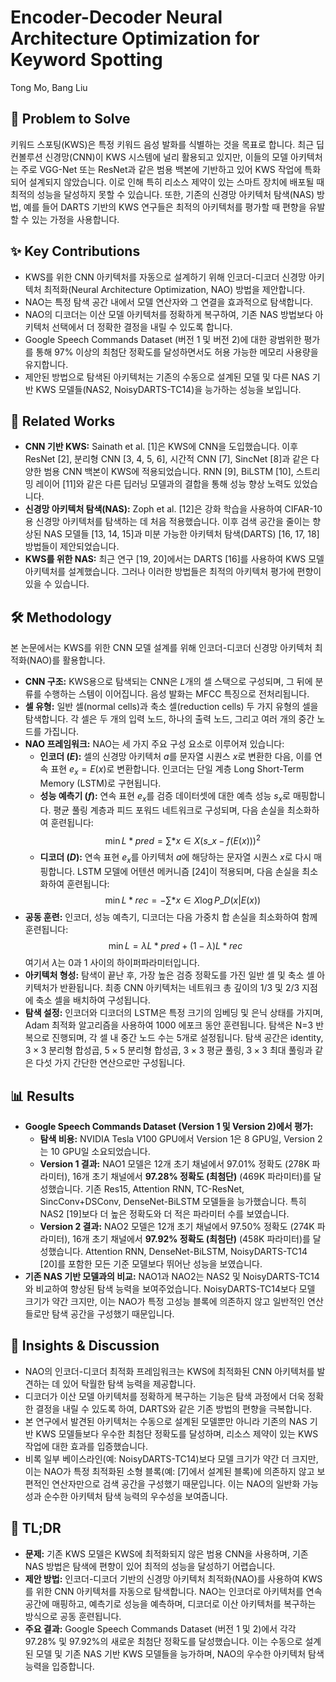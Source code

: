 # Encoder-Decoder Neural Architecture Optimization for Keyword Spotting

Tong Mo, Bang Liu

## 🧩 Problem to Solve

키워드 스포팅(KWS)은 특정 키워드 음성 발화를 식별하는 것을 목표로 합니다. 최근 딥 컨볼루션 신경망(CNN)이 KWS 시스템에 널리 활용되고 있지만, 이들의 모델 아키텍처는 주로 VGG-Net 또는 ResNet과 같은 범용 백본에 기반하고 있어 KWS 작업에 특화되어 설계되지 않았습니다. 이로 인해 특히 리소스 제약이 있는 스마트 장치에 배포될 때 최적의 성능을 달성하지 못할 수 있습니다. 또한, 기존의 신경망 아키텍처 탐색(NAS) 방법, 예를 들어 DARTS 기반의 KWS 연구들은 최적의 아키텍처를 평가할 때 편향을 유발할 수 있는 가정을 사용합니다.

## ✨ Key Contributions

- KWS를 위한 CNN 아키텍처를 자동으로 설계하기 위해 인코더-디코더 신경망 아키텍처 최적화(Neural Architecture Optimization, NAO) 방법을 제안합니다.
- NAO는 특정 탐색 공간 내에서 모델 연산자와 그 연결을 효과적으로 탐색합니다.
- NAO의 디코더는 이산 모델 아키텍처를 정확하게 복구하여, 기존 NAS 방법보다 아키텍처 선택에서 더 정확한 결정을 내릴 수 있도록 합니다.
- Google Speech Commands Dataset (버전 1 및 버전 2)에 대한 광범위한 평가를 통해 97% 이상의 최첨단 정확도를 달성하면서도 허용 가능한 메모리 사용량을 유지합니다.
- 제안된 방법으로 탐색된 아키텍처는 기존의 수동으로 설계된 모델 및 다른 NAS 기반 KWS 모델들(NAS2, NoisyDARTS-TC14)을 능가하는 성능을 보입니다.

## 📎 Related Works

- **CNN 기반 KWS:** Sainath et al. [1]은 KWS에 CNN을 도입했습니다. 이후 ResNet [2], 분리형 CNN [3, 4, 5, 6], 시간적 CNN [7], SincNet [8]과 같은 다양한 범용 CNN 백본이 KWS에 적용되었습니다. RNN [9], BiLSTM [10], 스트리밍 레이어 [11]와 같은 다른 딥러닝 모델과의 결합을 통해 성능 향상 노력도 있었습니다.
- **신경망 아키텍처 탐색(NAS):** Zoph et al. [12]은 강화 학습을 사용하여 CIFAR-10용 신경망 아키텍처를 탐색하는 데 처음 적용했습니다. 이후 검색 공간을 줄이는 향상된 NAS 모델들 [13, 14, 15]과 미분 가능한 아키텍처 탐색(DARTS) [16, 17, 18] 방법들이 제안되었습니다.
- **KWS를 위한 NAS:** 최근 연구 [19, 20]에서는 DARTS [16]를 사용하여 KWS 모델 아키텍처를 설계했습니다. 그러나 이러한 방법들은 최적의 아키텍처 평가에 편향이 있을 수 있습니다.

## 🛠️ Methodology

본 논문에서는 KWS를 위한 CNN 모델 설계를 위해 인코더-디코더 신경망 아키텍처 최적화(NAO)를 활용합니다.

- **CNN 구조:** KWS용으로 탐색되는 CNN은 $L$개의 셀 스택으로 구성되며, 그 뒤에 분류를 수행하는 스템이 이어집니다. 음성 발화는 MFCC 특징으로 전처리됩니다.
- **셀 유형:** 일반 셀(normal cells)과 축소 셀(reduction cells) 두 가지 유형의 셀을 탐색합니다. 각 셀은 두 개의 입력 노드, 하나의 출력 노드, 그리고 여러 개의 중간 노드를 가집니다.
- **NAO 프레임워크:** NAO는 세 가지 주요 구성 요소로 이루어져 있습니다:
  - **인코더 ($E$):** 셀의 신경망 아키텍처 $a$를 문자열 시퀀스 $x$로 변환한 다음, 이를 연속 표현 $e_{x} = E(x)$로 변환합니다. 인코더는 단일 계층 Long Short-Term Memory (LSTM)로 구현됩니다.
  - **성능 예측기 ($f$):** 연속 표현 $e_{x}$를 검증 데이터셋에 대한 예측 성능 $s_{x}$로 매핑합니다. 평균 풀링 계층과 피드 포워드 네트워크로 구성되며, 다음 손실을 최소화하여 훈련됩니다:
    $$ \min L*{pred} = \sum*{x \in X} (s\_{x} - f(E(x)))^{2} $$
  - **디코더 ($D$):** 연속 표현 $e_{x}$를 아키텍처 $a$에 해당하는 문자열 시퀀스 $x$로 다시 매핑합니다. LSTM 모델에 어텐션 메커니즘 [24]이 적용되며, 다음 손실을 최소화하여 훈련됩니다:
    $$ \min L*{rec} = - \sum*{x \in X} \log P\_{D}(x|E(x)) $$
- **공동 훈련:** 인코더, 성능 예측기, 디코더는 다음 가중치 합 손실을 최소화하여 함께 훈련됩니다:
  $$ \min L = \lambda L*{pred} + (1-\lambda)L*{rec} $$
    여기서 $\lambda$는 0과 1 사이의 하이퍼파라미터입니다.
- **아키텍처 형성:** 탐색이 끝난 후, 가장 높은 검증 정확도를 가진 일반 셀 및 축소 셀 아키텍처가 반환됩니다. 최종 CNN 아키텍처는 네트워크 총 깊이의 1/3 및 2/3 지점에 축소 셀을 배치하여 구성됩니다.
- **탐색 설정:** 인코더와 디코더의 LSTM은 특정 크기의 임베딩 및 은닉 상태를 가지며, Adam 최적화 알고리즘을 사용하여 1000 에포크 동안 훈련됩니다. 탐색은 N=3 반복으로 진행되며, 각 셀 내 중간 노드 수는 5개로 설정됩니다. 탐색 공간은 identity, $3 \times 3$ 분리형 합성곱, $5 \times 5$ 분리형 합성곱, $3 \times 3$ 평균 풀링, $3 \times 3$ 최대 풀링과 같은 다섯 가지 간단한 연산으로만 구성됩니다.

## 📊 Results

- **Google Speech Commands Dataset (Version 1 및 Version 2)에서 평가:**
  - **탐색 비용:** NVIDIA Tesla V100 GPU에서 Version 1은 8 GPU일, Version 2는 10 GPU일 소요되었습니다.
  - **Version 1 결과:** NAO1 모델은 12개 초기 채널에서 97.01% 정확도 (278K 파라미터), 16개 초기 채널에서 **97.28% 정확도 (최첨단)** (469K 파라미터)를 달성했습니다. 기존 Res15, Attention RNN, TC-ResNet, SincConv+DSConv, DenseNet-BiLSTM 모델들을 능가했습니다. 특히 NAS2 [19]보다 더 높은 정확도와 더 적은 파라미터 수를 보였습니다.
  - **Version 2 결과:** NAO2 모델은 12개 초기 채널에서 97.50% 정확도 (274K 파라미터), 16개 초기 채널에서 **97.92% 정확도 (최첨단)** (458K 파라미터)를 달성했습니다. Attention RNN, DenseNet-BiLSTM, NoisyDARTS-TC14 [20]를 포함한 모든 기준 모델보다 뛰어난 성능을 보였습니다.
- **기존 NAS 기반 모델과의 비교:** NAO1과 NAO2는 NAS2 및 NoisyDARTS-TC14와 비교하여 향상된 탐색 능력을 보여주었습니다. NoisyDARTS-TC14보다 모델 크기가 약간 크지만, 이는 NAO가 특정 고성능 블록에 의존하지 않고 일반적인 연산들로만 탐색 공간을 구성했기 때문입니다.

## 🧠 Insights & Discussion

- NAO의 인코더-디코더 최적화 프레임워크는 KWS에 최적화된 CNN 아키텍처를 발견하는 데 있어 탁월한 탐색 능력을 제공합니다.
- 디코더가 이산 모델 아키텍처를 정확하게 복구하는 기능은 탐색 과정에서 더욱 정확한 결정을 내릴 수 있도록 하여, DARTS와 같은 기존 방법의 편향을 극복합니다.
- 본 연구에서 발견된 아키텍처는 수동으로 설계된 모델뿐만 아니라 기존의 NAS 기반 KWS 모델들보다 우수한 최첨단 정확도를 달성하며, 리소스 제약이 있는 KWS 작업에 대한 효과를 입증했습니다.
- 비록 일부 베이스라인(예: NoisyDARTS-TC14)보다 모델 크기가 약간 더 크지만, 이는 NAO가 특정 최적화된 소형 블록(예: [7]에서 설계된 블록)에 의존하지 않고 보편적인 연산자만으로 검색 공간을 구성했기 때문입니다. 이는 NAO의 일반화 가능성과 순수한 아키텍처 탐색 능력의 우수성을 보여줍니다.

## 📌 TL;DR

- **문제:** 기존 KWS 모델은 KWS에 최적화되지 않은 범용 CNN을 사용하며, 기존 NAS 방법은 탐색에 편향이 있어 최적의 성능을 달성하기 어렵습니다.
- **제안 방법:** 인코더-디코더 기반의 신경망 아키텍처 최적화(NAO)를 사용하여 KWS를 위한 CNN 아키텍처를 자동으로 탐색합니다. NAO는 인코더로 아키텍처를 연속 공간에 매핑하고, 예측기로 성능을 예측하며, 디코더로 이산 아키텍처를 복구하는 방식으로 공동 훈련됩니다.
- **주요 결과:** Google Speech Commands Dataset (버전 1 및 2)에서 각각 97.28% 및 97.92%의 새로운 최첨단 정확도를 달성했습니다. 이는 수동으로 설계된 모델 및 기존 NAS 기반 KWS 모델들을 능가하며, NAO의 우수한 아키텍처 탐색 능력을 입증합니다.
